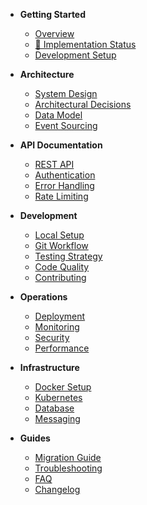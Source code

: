 <!-- docs/_sidebar.md -->

- **Getting Started**
  - [Overview](README.md)
  - [🚨 Implementation Status](implementation-status.md)
  - [Development Setup](development.md)

- **Architecture**
  - [System Design](architecture.md)
  - [Architectural Decisions](architectural-decisions.md)
  - [Data Model](data-model.md)
  - [Event Sourcing](event-sourcing.md)

- **API Documentation**
  - [REST API](api.md)
  - [Authentication](authentication.md)
  - [Error Handling](error-handling.md)
  - [Rate Limiting](rate-limiting.md)

- **Development**
  - [Local Setup](development.md)
  - [Git Workflow](git-workflow.md)
  - [Testing Strategy](testing.md)
  - [Code Quality](code-quality.md)
  - [Contributing](contributing.md)

- **Operations**
  - [Deployment](deployment.md)
  - [Monitoring](monitoring.md)
  - [Security](security.md)
  - [Performance](performance.md)

- **Infrastructure**
  - [Docker Setup](docker.md)
  - [Kubernetes](kubernetes.md)
  - [Database](database.md)
  - [Messaging](messaging.md)

- **Guides**
  - [Migration Guide](migration.md)
  - [Troubleshooting](troubleshooting.md)
  - [FAQ](faq.md)
  - [Changelog](changelog.md)
